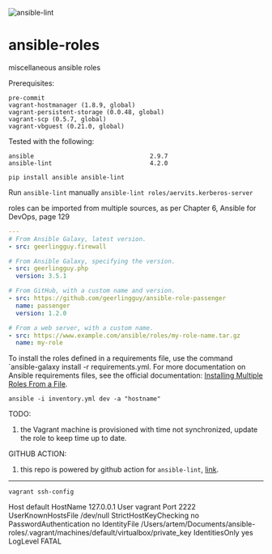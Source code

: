 ![ansible-lint](https://github.com/dbist/ansible-roles/workflows/ansible-lint/badge.svg?branch=master)

# ansible-roles
miscellaneous ansible roles

Prerequisites:

```
pre-commit
vagrant-hostmanager (1.8.9, global)
vagrant-persistent-storage (0.0.48, global)
vagrant-scp (0.5.7, global)
vagrant-vbguest (0.21.0, global)
```

Tested with the following:
```
ansible                                2.9.7
ansible-lint                           4.2.0
```

`pip install ansible ansible-lint`

Run `ansible-lint` manually
`ansible-lint roles/aervits.kerberos-server`

roles can be imported from multiple sources, as per Chapter 6, Ansible for DevOps, page 129

```yml
---
# From Ansible Galaxy, latest version.
- src: geerlingguy.firewall

# From Ansible Galaxy, specifying the version.
- src: geerlingguy.php
  version: 3.5.1

# From GitHub, with a custom name and version.
- src: https://github.com/geerlingguy/ansible-role-passenger
  name: passenger
  version: 1.2.0

# From a web server, with a custom name.
- src: https://www.example.com/ansible/roles/my-role-name.tar.gz
  name: my-role
```

To install the roles defined in a requirements file, use the command `ansible-galaxy install -r requirements.yml. For more documentation on Ansible requirements files, see the official documentation: [Installing Multiple Roles From a File](https://galaxy.ansible.com/docs/using/installing.html#installing-multiple-roles-from-a-file).

`ansible -i inventory.yml dev -a "hostname"`

TODO:
1. the Vagrant machine is provisioned with time not synchronized, update the role to keep time up to date.


GITHUB ACTION:
1. this repo is powered by github action for `ansible-lint`, [link](https://github.com/marketplace/actions/ansible-lint).

----------------
`vagrant ssh-config`

Host default
  HostName 127.0.0.1
  User vagrant
  Port 2222
  UserKnownHostsFile /dev/null
  StrictHostKeyChecking no
  PasswordAuthentication no
  IdentityFile /Users/artem/Documents/ansible-roles/.vagrant/machines/default/virtualbox/private_key
  IdentitiesOnly yes
  LogLevel FATAL
